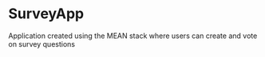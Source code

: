 # SurveyApp
Application created using the MEAN stack where users can create and vote on survey questions

